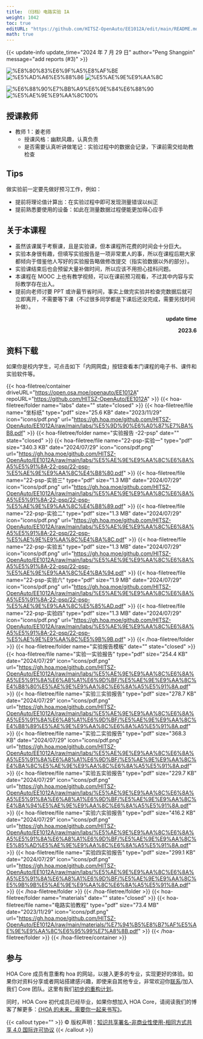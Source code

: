 ```yaml
---
title: （归档）电路实验 IA
weight: 1042
toc: true
editURL: "https://github.com/HITSZ-OpenAuto/EE1012A/edit/main/README.md"
math: true
---
```


{{< update-info update_time="2024 年 7 月 29 日" author="Peng Shangpin" message="add reports (#3)" >}}


<!--
1. 通过 [Shields.io](https://shields.io/) 生成如下的徽章，标注课程的基本信息。
2. 请根据课程的具体内容增删仓库的子文件夹。子文件夹建议使用小写英文，并且添加 README.md。
3. 关于课程的描述可以不止以下几个方面，酌情增删。
4. hoa.moe 生成本课程对应页面后，请将页面链接复制到 GitHub 仓库的 About/Website 中。
5. 可以在 GitHub 页面的 About/Topics 中为课程添加话题名称。
-->

<div class="img-div hx-mt-4 hx-flex-row hx-justify-start hx-items-center">

![%E8%80%83%E6%9F%A5%E8%AF%BE](https://img.shields.io/badge/%E8%80%83%E6%9F%A5%E8%AF%BE-green)
![%E5%AD%A6%E5%88%86](https://img.shields.io/badge/%E5%AD%A6%E5%88%86-0.5-moccasin)
![%E5%AE%9E%E9%AA%8C](https://img.shields.io/badge/%E5%AE%9E%E9%AA%8C-purple)

![%E6%88%90%E7%BB%A9%E6%9E%84%E6%88%90](https://img.shields.io/badge/%E6%88%90%E7%BB%A9%E6%9E%84%E6%88%90-gold)
![%E5%AE%9E%E9%AA%8C100%](https://img.shields.io/badge/%E5%AE%9E%E9%AA%8C%E6%8A%A5%E5%91%8A-100%25-wheat)

</div>

## 授课教师
- 教师 1：姜老师
  - 授课风格：幽默风趣，认真负责
  - 是否需要认真听讲做笔记：实验过程中的数据会记录，下课前需交给助教检查
  
## Tips
做实验前一定要先做好预习工作，例如：
 - 提前将理论值计算出：在实验过程中即可发现测量错误以纠正
 - 提前熟悉要使用的设备：如此在测量数据过程便能更加得心应手

## 关于本课程
- 虽然该课属于考察课，且是实验课，但本课程所花费的时间会十分巨大。
- 实验本身很有趣，但填写实验报告是一项非常累人的事，所以在课程后期大家都倾向于借鉴他人写好的实验报告略做修改提交（指实验数据以外的部分）。
- 实验课结束后也会预留大量补做时间，所以应该不用担心挂科问题。
- 本课程在 MOOC 上也有教学视频，可以在课前预习观看，不过其中内容与实际教学存在出入。
- 提前向老师讨要 PPT 或许最节省时间，事实上做完实验并检查完数据后就可立即离开，不需要等下课（不过很多同学都是下课后还没完成，需要另找时间补做）。

<p align="right"><strong>update time</strong></p>
<p align="right"><strong>2023.6</strong></p>

## 资料下载

如果你是校内学生，可点击如下「内网网盘」按钮查看本门课程的电子书、课件和实验软件等。

{{< hoa-filetree/container driveURL="https://open.osa.moe/openauto/EE1012A" repoURL="https://github.com/HITSZ-OpenAuto/EE1012A" >}}
{{< hoa-filetree/folder name="labs" date="" state="closed" >}}
{{< hoa-filetree/file name="坐标纸" type="pdf" size="25.6 KB" date="2023/11/29" icon="icons/pdf.png" url="https://gh.hoa.moe/github.com/HITSZ-OpenAuto/EE1012A/raw/main/labs/%E5%9D%90%E6%A0%87%E7%BA%B8.pdf" >}}
{{< hoa-filetree/folder name="实验报告 -22-psp" date="" state="closed" >}}
{{< hoa-filetree/file name="22-psp-实验一" type="pdf" size="340.3 KB" date="2024/07/29" icon="icons/pdf.png" url="https://gh.hoa.moe/github.com/HITSZ-OpenAuto/EE1012A/raw/main/labs/%E5%AE%9E%E9%AA%8C%E6%8A%A5%E5%91%8A-22-psp/22-psp-%E5%AE%9E%E9%AA%8C%E4%B8%80.pdf" >}}
{{< hoa-filetree/file name="22-psp-实验三" type="pdf" size="1.3 MB" date="2024/07/29" icon="icons/pdf.png" url="https://gh.hoa.moe/github.com/HITSZ-OpenAuto/EE1012A/raw/main/labs/%E5%AE%9E%E9%AA%8C%E6%8A%A5%E5%91%8A-22-psp/22-psp-%E5%AE%9E%E9%AA%8C%E4%B8%89.pdf" >}}
{{< hoa-filetree/file name="22-psp-实验二" type="pdf" size="1.3 MB" date="2024/07/29" icon="icons/pdf.png" url="https://gh.hoa.moe/github.com/HITSZ-OpenAuto/EE1012A/raw/main/labs/%E5%AE%9E%E9%AA%8C%E6%8A%A5%E5%91%8A-22-psp/22-psp-%E5%AE%9E%E9%AA%8C%E4%BA%8C.pdf" >}}
{{< hoa-filetree/file name="22-psp-实验五" type="pdf" size="1.3 MB" date="2024/07/29" icon="icons/pdf.png" url="https://gh.hoa.moe/github.com/HITSZ-OpenAuto/EE1012A/raw/main/labs/%E5%AE%9E%E9%AA%8C%E6%8A%A5%E5%91%8A-22-psp/22-psp-%E5%AE%9E%E9%AA%8C%E4%BA%94.pdf" >}}
{{< hoa-filetree/file name="22-psp-实验六" type="pdf" size="1.9 MB" date="2024/07/29" icon="icons/pdf.png" url="https://gh.hoa.moe/github.com/HITSZ-OpenAuto/EE1012A/raw/main/labs/%E5%AE%9E%E9%AA%8C%E6%8A%A5%E5%91%8A-22-psp/22-psp-%E5%AE%9E%E9%AA%8C%E5%85%AD.pdf" >}}
{{< hoa-filetree/file name="22-psp-实验四" type="pdf" size="1.3 MB" date="2024/07/29" icon="icons/pdf.png" url="https://gh.hoa.moe/github.com/HITSZ-OpenAuto/EE1012A/raw/main/labs/%E5%AE%9E%E9%AA%8C%E6%8A%A5%E5%91%8A-22-psp/22-psp-%E5%AE%9E%E9%AA%8C%E5%9B%9B.pdf" >}}
{{< /hoa-filetree/folder >}}
{{< hoa-filetree/folder name="实验报告模板" date="" state="closed" >}}
{{< hoa-filetree/file name="实验一实验报告" type="pdf" size="254.4 KB" date="2024/07/29" icon="icons/pdf.png" url="https://gh.hoa.moe/github.com/HITSZ-OpenAuto/EE1012A/raw/main/labs/%E5%AE%9E%E9%AA%8C%E6%8A%A5%E5%91%8A%E6%A8%A1%E6%9D%BF/%E5%AE%9E%E9%AA%8C%E4%B8%80%E5%AE%9E%E9%AA%8C%E6%8A%A5%E5%91%8A.pdf" >}}
{{< hoa-filetree/file name="实验三实验报告" type="pdf" size="278.7 KB" date="2024/07/29" icon="icons/pdf.png" url="https://gh.hoa.moe/github.com/HITSZ-OpenAuto/EE1012A/raw/main/labs/%E5%AE%9E%E9%AA%8C%E6%8A%A5%E5%91%8A%E6%A8%A1%E6%9D%BF/%E5%AE%9E%E9%AA%8C%E4%B8%89%E5%AE%9E%E9%AA%8C%E6%8A%A5%E5%91%8A.pdf" >}}
{{< hoa-filetree/file name="实验二实验报告" type="pdf" size="368.3 KB" date="2024/07/29" icon="icons/pdf.png" url="https://gh.hoa.moe/github.com/HITSZ-OpenAuto/EE1012A/raw/main/labs/%E5%AE%9E%E9%AA%8C%E6%8A%A5%E5%91%8A%E6%A8%A1%E6%9D%BF/%E5%AE%9E%E9%AA%8C%E4%BA%8C%E5%AE%9E%E9%AA%8C%E6%8A%A5%E5%91%8A.pdf" >}}
{{< hoa-filetree/file name="实验五实验报告" type="pdf" size="229.7 KB" date="2024/07/29" icon="icons/pdf.png" url="https://gh.hoa.moe/github.com/HITSZ-OpenAuto/EE1012A/raw/main/labs/%E5%AE%9E%E9%AA%8C%E6%8A%A5%E5%91%8A%E6%A8%A1%E6%9D%BF/%E5%AE%9E%E9%AA%8C%E4%BA%94%E5%AE%9E%E9%AA%8C%E6%8A%A5%E5%91%8A.pdf" >}}
{{< hoa-filetree/file name="实验六实验报告" type="pdf" size="416.2 KB" date="2024/07/29" icon="icons/pdf.png" url="https://gh.hoa.moe/github.com/HITSZ-OpenAuto/EE1012A/raw/main/labs/%E5%AE%9E%E9%AA%8C%E6%8A%A5%E5%91%8A%E6%A8%A1%E6%9D%BF/%E5%AE%9E%E9%AA%8C%E5%85%AD%E5%AE%9E%E9%AA%8C%E6%8A%A5%E5%91%8A.pdf" >}}
{{< hoa-filetree/file name="实验四实验报告" type="pdf" size="299.1 KB" date="2024/07/29" icon="icons/pdf.png" url="https://gh.hoa.moe/github.com/HITSZ-OpenAuto/EE1012A/raw/main/labs/%E5%AE%9E%E9%AA%8C%E6%8A%A5%E5%91%8A%E6%A8%A1%E6%9D%BF/%E5%AE%9E%E9%AA%8C%E5%9B%9B%E5%AE%9E%E9%AA%8C%E6%8A%A5%E5%91%8A.pdf" >}}
{{< /hoa-filetree/folder >}}
{{< /hoa-filetree/folder >}}
{{< hoa-filetree/folder name="materials" date="" state="closed" >}}
{{< hoa-filetree/file name="电路实验教程" type="pdf" size="73.4 MB" date="2023/11/29" icon="icons/pdf.png" url="https://gh.hoa.moe/github.com/HITSZ-OpenAuto/EE1012A/raw/main/materials/%E7%94%B5%E8%B7%AF%E5%AE%9E%E9%AA%8C%E6%95%99%E7%A8%8B.pdf" >}}
{{< /hoa-filetree/folder >}}
{{< /hoa-filetree/container >}}

## 参与

HOA Core 成员有意重构 hoa 的网站，以接入更多的专业，实现更好的体验。如果你对资料分享或者网站搭建感兴趣，即使来自其他专业，非常欢迎你[联系](mailto:hi@hoa.moe)/加入我们 Core 团队。这里有我们[初步的重构计划](https://historical-mousepad-286.notion.site/HOA-1f71751ad5fe80978c70d9e32330d7e6)。

同时，HOA Core 初代成员已经毕业，如果你想加入 HOA Core，请阅读我们的博客了解更多：[《HOA 的未来，需要你一起来书写》](https://hoa.moe/news/future-of-hoa)。

{{< callout type="" >}}
  © 版权声明：[知识共享署名-非商业性使用-相同方式共享 4.0 国际许可协议](https://creativecommons.org/licenses/by-nc-sa/4.0/)
{{< /callout >}}

